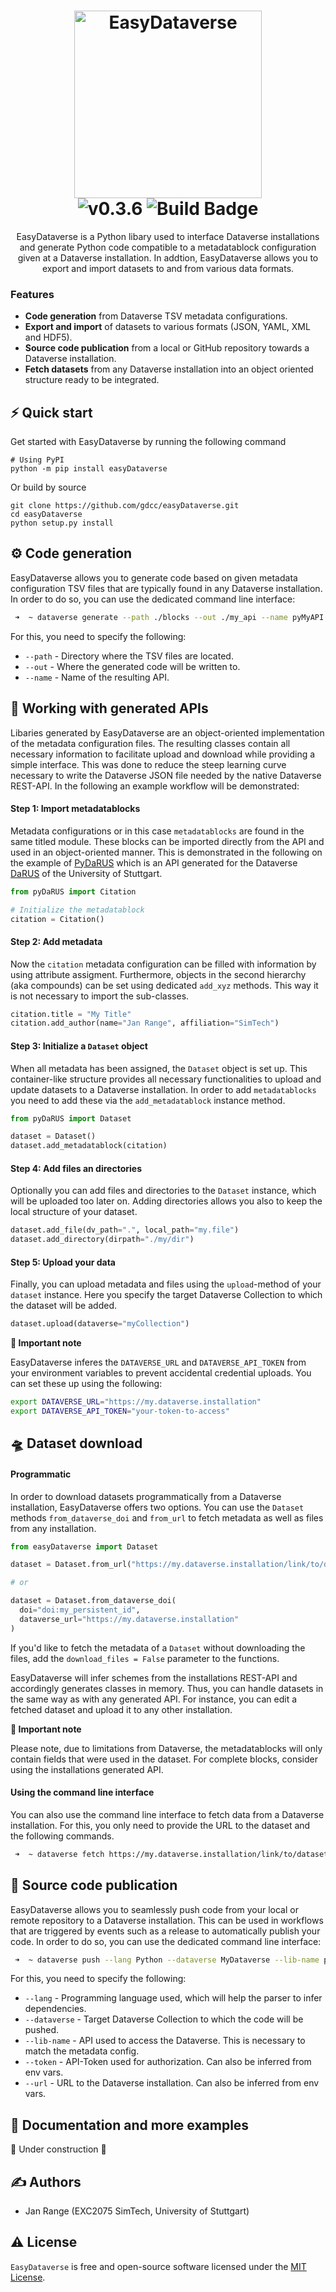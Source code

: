 <h1 align="center">
  <img src="https://github.com/gdcc/easyDataverse/blob/main/static/logo.png" width=300 alt="EasyDataverse"></br>
  <img src="https://img.shields.io/badge/EasyDataverse-0.3.9-blue" alt="v0.3.6">
  <img src="https://github.com/gdcc/easyDataverse/actions/workflows/build.yaml/badge.svg" alt="Build Badge">
</a>
</h1>
<p align="center"> 
EasyDataverse is a Python libary used to interface Dataverse installations and generate Python code compatible to a metadatablock configuration given at a Dataverse installation. In addtion, EasyDataverse allows you to export and import datasets to and from various data formats.</p>

###  Features

- **Code generation** from Dataverse TSV metadata configurations.
- **Export and import** of datasets to various formats (JSON, YAML, XML and HDF5).
- **Source code publication** from a local or GitHub repository towards a Dataverse installation.
- **Fetch datasets** from any Dataverse installation into an object oriented structure ready to be integrated.

## ⚡️ Quick start
Get started with EasyDataverse by running the following command 

```
# Using PyPI
python -m pip install easyDataverse
```

Or build by source

```
git clone https://github.com/gdcc/easyDataverse.git
cd easyDataverse
python setup.py install
```

## ⚙️ Code generation

EasyDataverse allows you to generate code based on given metadata configuration TSV files that are typically found in any Dataverse installation. In order to do so, you can use the dedicated command line interface:


```bash
 ➜  ~ dataverse generate --path ./blocks --out ./my_api --name pyMyAPI
```


For this, you need to specify the following:

- ```--path``` - Directory where the TSV files are located.
- ```--out``` - Where the generated code will be written to.
- ```--name``` - Name of the resulting API.

## 🐍 Working with generated APIs

Libaries generated by EasyDataverse are an object-oriented implementation of the metadata configuration files. The resulting classes contain all necessary information to facilitate upload and download while providing a simple interface. This was done to reduce the steep learning curve necessary to write the Dataverse JSON file needed by the native Dataverse REST-API. In the following an example workflow will be demonstrated:


#### Step 1: Import metadatablocks
Metadata configurations or in this case ```metadatablocks``` are found in the same titled module. These blocks can be imported directly from the API and used in an object-oriented manner. This is demonstrated in the following on the example of [PyDaRUS](https://github.com/JR-1991/pyDaRUS) which is an API generated for the Dataverse [DaRUS](https://darus.uni-stuttgart.de) of the University of Stuttgart.

```python
from pyDaRUS import Citation

# Initialize the metadatablock
citation = Citation()
```

#### Step 2: Add metadata

Now the ```citation``` metadata configuration can be filled with information by using attribute assigment. Furthermore, objects in the second hierarchy (aka compounds) can be set using dedicated ```add_xyz``` methods. This way it is not necessary to import the sub-classes.

```python
citation.title = "My Title"
citation.add_author(name="Jan Range", affiliation="SimTech")
```

#### Step 3: Initialize a ```Dataset``` object

When all metadata has been assigned, the ```Dataset``` object is set up. This container-like structure provides all necessary functionalities to upload and update datasets to a Dataverse installation. In order to add ```metadatablocks``` you need to add these via the ```add_metadatablock``` instance method.

```python
from pyDaRUS import Dataset

dataset = Dataset()
dataset.add_metadatablock(citation)
```

#### Step 4: Add files an directories

Optionally you can add files and directories to the ```Dataset``` instance, which will be uploaded too later on. Adding directories allows you also to keep the local structure of your dataset.

```python
dataset.add_file(dv_path=".", local_path="my.file")
dataset.add_directory(dirpath="./my/dir")
```
#### Step 5: Upload your data

Finally, you can upload metadata and files using the ```upload```-method of your ```dataset``` instance. Here you specify the target Dataverse Collection to which the dataset will be added.

```python
dataset.upload(dataverse="myCollection")
```

**🚨 Important note**

EasyDataverse inferes the ```DATAVERSE_URL``` and ```DATAVERSE_API_TOKEN``` from your environment variables to prevent accidental credential uploads. You can set these up using the following:

```bash
export DATAVERSE_URL="https://my.dataverse.installation"
export DATAVERSE_API_TOKEN="your-token-to-access"
```

## 🛸 Dataset download

#### Programmatic
In order to download datasets programmatically from a Dataverse installation, EasyDataverse offers two options. You can use the ```Dataset``` methods ```from_dataverse_doi``` and  ```from_url``` to fetch metadata as well as files from any installation.

```python
from easyDataverse import Dataset

dataset = Dataset.from_url("https://my.dataverse.installation/link/to/dataset")

# or

dataset = Dataset.from_dataverse_doi(
  doi="doi:my_persistent_id",
  dataverse_url="https://my.dataverse.installation"
)
```

If you'd like to fetch the metadata of a `Dataset` without downloading the files, add the `download_files = False` parameter to the functions.

EasyDataverse will infer schemes from the installations REST-API and accordingly generates classes in memory. Thus, you can handle datasets in the same way as with any generated API. For instance, you can edit a fetched dataset and upload it to any other installation.

**🚨 Important note**

Please note, due to limitations from Dataverse, the metadatablocks will only contain fields that were used in the dataset. For complete blocks, consider using the installations generated API.

#### Using the command line interface

You can also use the command line interface to fetch data from a Dataverse installation. For this, you only need to provide the URL to the dataset and the following commands.

```bash
 ➜  ~ dataverse fetch https://my.dataverse.installation/link/to/dataset
```

## 🚀 Source code publication

EasyDataverse allows you to seamlessly push code from your local or remote repository to a Dataverse installation. This can be used in workflows that are triggered by events such as a release to automatically publish your code. In order to do so, you can use the dedicated command line interface:

```bash
 ➜  ~ dataverse push --lang Python --dataverse MyDataverse --lib-name pyDaRUS
```

For this, you need to specify the following:

- ```--lang``` - Programming language used, which will help the parser to infer dependencies.
- ```--dataverse``` - Target Dataverse Collection to which the code will be pushed.
- ```--lib-name``` - API used to access the Dataverse. This is necessary to match the metadata config.
- ```--token``` - API-Token used for authorization. Can also be inferred from env vars.
- ```--url``` - URL to the Dataverse installation. Can also be inferred from env vars.

## 📖 Documentation and more examples

🚧 Under construction 🚧

## ✍️ Authors

- Jan Range (EXC2075 SimTech, University of Stuttgart)

## ⚠️ License

`EasyDataverse` is free and open-source software licensed under the [MIT License](). 

